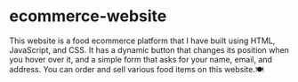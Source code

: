# ecommerce-website
 
This website is a food ecommerce platform that I have built using HTML, JavaScript, and CSS. It has a dynamic button that changes its position when you hover over it, and a simple form that asks for your name, email, and address. You can order and sell various food items on this website.🍽


